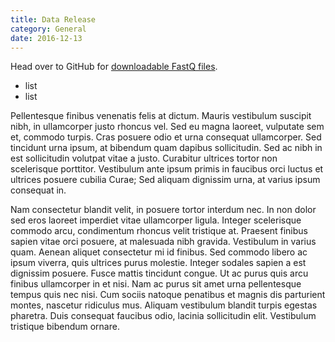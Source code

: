 ```yaml
---
title: Data Release
category: General
date: 2016-12-13
---
```


Head over to GitHub for [downloadable FastQ files](https://github.com/nanoporetech/ONTHG1).

 * list
 * list

Pellentesque finibus venenatis felis at dictum. Mauris vestibulum suscipit nibh, in ullamcorper justo rhoncus vel. Sed eu magna laoreet, vulputate sem et, commodo turpis. Cras posuere odio et urna consequat ullamcorper. Sed tincidunt urna ipsum, at bibendum quam dapibus sollicitudin. Sed ac nibh in est sollicitudin volutpat vitae a justo. Curabitur ultrices tortor non scelerisque porttitor. Vestibulum ante ipsum primis in faucibus orci luctus et ultrices posuere cubilia Curae; Sed aliquam dignissim urna, at varius ipsum consequat in.

Nam consectetur blandit velit, in posuere tortor interdum nec. In non dolor sed eros laoreet imperdiet vitae ullamcorper ligula. Integer scelerisque commodo arcu, condimentum rhoncus velit tristique at. Praesent finibus sapien vitae orci posuere, at malesuada nibh gravida. Vestibulum in varius quam. Aenean aliquet consectetur mi id finibus. Sed commodo libero ac ipsum viverra, quis ultrices purus molestie. Integer sodales sapien a est dignissim posuere. Fusce mattis tincidunt congue. Ut ac purus quis arcu finibus ullamcorper in et nisi. Nam ac purus sit amet urna pellentesque tempus quis nec nisi. Cum sociis natoque penatibus et magnis dis parturient montes, nascetur ridiculus mus. Aliquam vestibulum blandit turpis egestas pharetra. Duis consequat faucibus odio, lacinia sollicitudin elit. Vestibulum tristique bibendum ornare.
